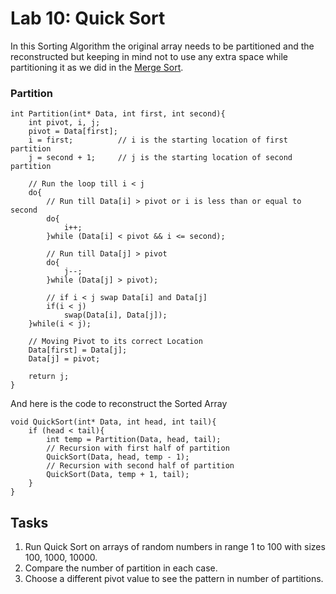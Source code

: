 # Lab 10: Quick Sort

In this Sorting Algorithm the original array needs to be partitioned and the reconstructed but keeping in mind not to use any extra space while partitioning it as we did in the [Merge Sort](https://github.com/Shahzaib-FCB/Lab-DSA/tree/master/Lab09%20-%20Merge%20Sort).

### Partition

```
int Partition(int* Data, int first, int second){
	int pivot, i, j;
	pivot = Data[first];
	i = first;			// i is the starting location of first partition
	j = second + 1;		// j is the starting location of second partition

	// Run the loop till i < j
	do{
		// Run till Data[i] > pivot or i is less than or equal to second
		do{
			i++;
		}while (Data[i] < pivot && i <= second);

		// Run till Data[j] > pivot
		do{
			j--;
		}while (Data[j] > pivot);

		// if i < j swap Data[i] and Data[j]
		if(i < j)
			swap(Data[i], Data[j]);
	}while(i < j);

	// Moving Pivot to its correct Location
	Data[first] = Data[j];
	Data[j] = pivot;

	return j;
}
```

And here is the code to reconstruct the Sorted Array
```
void QuickSort(int* Data, int head, int tail){
	if (head < tail){
		int temp = Partition(Data, head, tail);
		// Recursion with first half of partition
		QuickSort(Data, head, temp - 1);
		// Recursion with second half of partition
		QuickSort(Data, temp + 1, tail);
	}
}
```

## Tasks

1. Run Quick Sort on arrays of random numbers in range 1 to 100 with sizes 100, 1000, 10000.
2. Compare the number of partition in each case.
3. Choose a different pivot value to see the pattern in number of partitions.